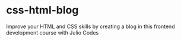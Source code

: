 # css-html-blog
Improve your HTML and CSS skills by creating a blog in this frontend development course with Julio Codes
